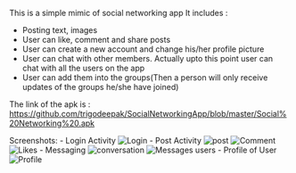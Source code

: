 This is a simple mimic of social networking app
It includes :
  - Posting text, images
  - User can like, comment and share posts
  - User can create a new account and change his/her profile picture
  - User can chat with other members. Actually upto this point user can chat with all the users on the app
  - User can add them into the groups(Then a person will only receive updates of the groups he/she have joined)
  
  The link of the apk is :
  https://github.com/trigodeepak/SocialNetworkingApp/blob/master/Social%20Networking%20.apk

Screenshots:
	- Login Activity
	![Login](/screenshots/login.png?raw=true "Login Activity")
	- Post Activity
	![post](/screenshots/post.png?raw=true "post Activity")
	![Comment](/screenshots/commentonpost.png?raw=true "Comment Activity")
	![Likes](/screenshots/likeonpost.png?raw=true "Post Activity")
	- Messaging
	![conversation](/screenshots/conversation.png?raw=true "converstion Activity")
	![Messages users](/screenshots/message.png?raw=true "Message users Activity")
	- Profile of User
	![Profile](/screenshots/profile.png?raw=true "Profile Activity")
	